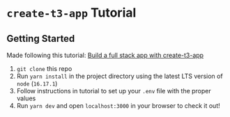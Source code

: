 # `create-t3-app` Tutorial

## Getting Started

Made following this tutorial:
[Build a full stack app with create-t3-app](https://www.nexxel.dev/blog/ct3a-guestbook)

1. `git clone` this repo
2. Run `yarn install` in the project directory using the latest LTS version of `node` (`16.17.1`)
3. Follow instructions in tutorial to set up your `.env` file with the proper values
4. Run `yarn dev` and open `localhost:3000` in your browser to check it out!
